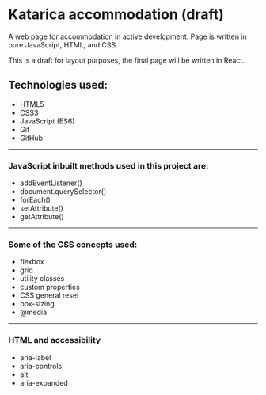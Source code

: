 # Katarica accommodation (draft)
A web page for accommodation in active development.
Page is written in pure JavaScript, HTML, and CSS.

This is a draft for layout purposes, the final page will be written in React.

## Technologies used:
- HTML5
- CSS3
- JavaScript (ES6)
- Git
- GitHub
---
### JavaScript inbuilt methods used in this project are:
- addEventListener()
- document.querySelector()
- forEach()
- setAttribute()
- getAttribute()
---
### Some of the CSS concepts used:
- flexbox
- grid
- utility classes
- custom properties
- CSS general reset
- box-sizing
- @media
---
### HTML and accessibility
- aria-label
- aria-controls
- alt
- aria-expanded